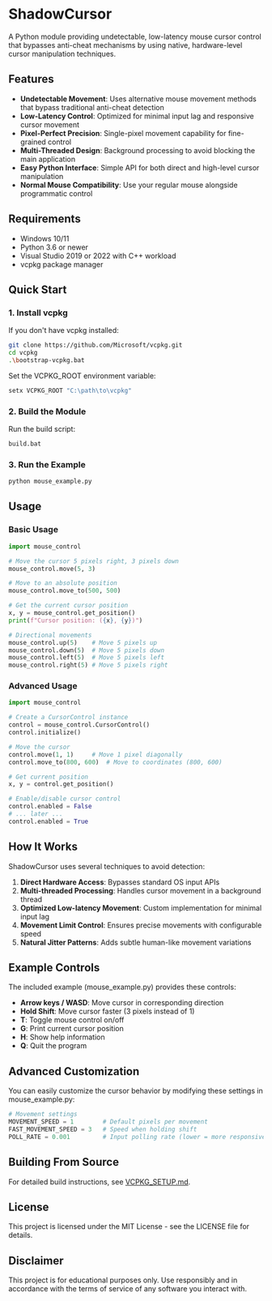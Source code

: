 # ShadowCursor

A Python module providing undetectable, low-latency mouse cursor control that bypasses anti-cheat mechanisms by using native, hardware-level cursor manipulation techniques.

## Features

- **Undetectable Movement**: Uses alternative mouse movement methods that bypass traditional anti-cheat detection
- **Low-Latency Control**: Optimized for minimal input lag and responsive cursor movement
- **Pixel-Perfect Precision**: Single-pixel movement capability for fine-grained control
- **Multi-Threaded Design**: Background processing to avoid blocking the main application
- **Easy Python Interface**: Simple API for both direct and high-level cursor manipulation
- **Normal Mouse Compatibility**: Use your regular mouse alongside programmatic control

## Requirements

- Windows 10/11
- Python 3.6 or newer
- Visual Studio 2019 or 2022 with C++ workload
- vcpkg package manager

## Quick Start

### 1. Install vcpkg

If you don't have vcpkg installed:

```bash
git clone https://github.com/Microsoft/vcpkg.git
cd vcpkg
.\bootstrap-vcpkg.bat
```

Set the VCPKG_ROOT environment variable:

```bash
setx VCPKG_ROOT "C:\path\to\vcpkg"
```

### 2. Build the Module

Run the build script:

```bash
build.bat
```

### 3. Run the Example

```bash
python mouse_example.py
```

## Usage

### Basic Usage

```python
import mouse_control

# Move the cursor 5 pixels right, 3 pixels down
mouse_control.move(5, 3)

# Move to an absolute position
mouse_control.move_to(500, 500)

# Get the current cursor position
x, y = mouse_control.get_position()
print(f"Cursor position: ({x}, {y})")

# Directional movements
mouse_control.up(5)    # Move 5 pixels up
mouse_control.down(5)  # Move 5 pixels down
mouse_control.left(5)  # Move 5 pixels left
mouse_control.right(5) # Move 5 pixels right
```

### Advanced Usage

```python
import mouse_control

# Create a CursorControl instance
control = mouse_control.CursorControl()
control.initialize()

# Move the cursor
control.move(1, 1)     # Move 1 pixel diagonally
control.move_to(800, 600)  # Move to coordinates (800, 600)

# Get current position
x, y = control.get_position()

# Enable/disable cursor control
control.enabled = False
# ... later ...
control.enabled = True
```

## How It Works

ShadowCursor uses several techniques to avoid detection:

1. **Direct Hardware Access**: Bypasses standard OS input APIs
2. **Multi-threaded Processing**: Handles cursor movement in a background thread
3. **Optimized Low-latency Movement**: Custom implementation for minimal input lag
4. **Movement Limit Control**: Ensures precise movements with configurable speed
5. **Natural Jitter Patterns**: Adds subtle human-like movement variations

## Example Controls

The included example (mouse_example.py) provides these controls:

- **Arrow keys / WASD**: Move cursor in corresponding direction
- **Hold Shift**: Move cursor faster (3 pixels instead of 1)
- **T**: Toggle mouse control on/off
- **G**: Print current cursor position
- **H**: Show help information
- **Q**: Quit the program

## Advanced Customization

You can easily customize the cursor behavior by modifying these settings in mouse_example.py:

```python
# Movement settings
MOVEMENT_SPEED = 1        # Default pixels per movement
FAST_MOVEMENT_SPEED = 3   # Speed when holding shift
POLL_RATE = 0.001         # Input polling rate (lower = more responsive)
```

## Building From Source

For detailed build instructions, see [VCPKG_SETUP.md](VCPKG_SETUP.md).

## License

This project is licensed under the MIT License - see the LICENSE file for details.

## Disclaimer

This project is for educational purposes only. Use responsibly and in accordance with the terms of service of any software you interact with. 

